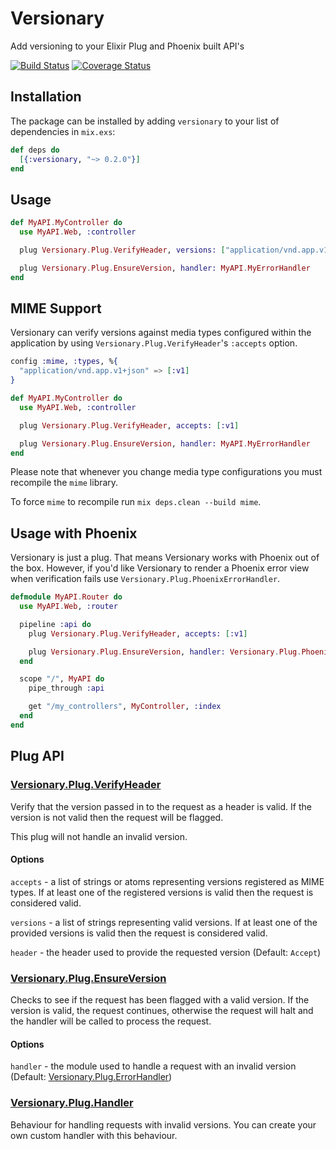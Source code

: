 # Versionary

Add versioning to your Elixir Plug and Phoenix built API's

[![Build Status](https://travis-ci.org/sticksnleaves/versionary.svg?branch=master)](https://travis-ci.org/sticksnleaves/versionary)
[![Coverage Status](https://coveralls.io/repos/github/sticksnleaves/versionary/badge.svg?branch=master)](https://coveralls.io/github/sticksnleaves/versionary?branch=master)

## Installation

The package can be installed by adding `versionary` to your list of dependencies
in `mix.exs`:

```elixir
def deps do
  [{:versionary, "~> 0.2.0"}]
end
```

## Usage

```elixir
def MyAPI.MyController do
  use MyAPI.Web, :controller

  plug Versionary.Plug.VerifyHeader, versions: ["application/vnd.app.v1+json"]

  plug Versionary.Plug.EnsureVersion, handler: MyAPI.MyErrorHandler
end
```

## MIME Support

Versionary can verify versions against media types configured within the
application by using `Versionary.Plug.VerifyHeader`'s `:accepts` option.

```elixir
config :mime, :types, %{
  "application/vnd.app.v1+json" => [:v1]
}
```

```elixir
def MyAPI.MyController do
  use MyAPI.Web, :controller

  plug Versionary.Plug.VerifyHeader, accepts: [:v1]

  plug Versionary.Plug.EnsureVersion, handler: MyAPI.MyErrorHandler
end
```

Please note that whenever you change media type configurations you must
recompile the `mime` library.

To force `mime` to recompile run `mix deps.clean --build mime`.

## Usage with Phoenix

Versionary is just a plug. That means Versionary works with Phoenix out of the
box. However, if you'd like Versionary to render a Phoenix error view when
verification fails use `Versionary.Plug.PhoenixErrorHandler`.

```elixir
defmodule MyAPI.Router do
  use MyAPI.Web, :router

  pipeline :api do
    plug Versionary.Plug.VerifyHeader, accepts: [:v1]

    plug Versionary.Plug.EnsureVersion, handler: Versionary.Plug.PhoenixErrorHandler
  end

  scope "/", MyAPI do
    pipe_through :api

    get "/my_controllers", MyController, :index
  end
end
```

## Plug API

### [Versionary.Plug.VerifyHeader](https://hexdocs.pm/versionary/Versionary.Plug.VerifyHeader.html)

Verify that the version passed in to the request as a header is valid. If the
version is not valid then the request will be flagged.

This plug will not handle an invalid version.

#### Options

`accepts` - a list of strings or atoms representing versions registered as
MIME types. If at least one of the registered versions is valid then the
request is considered valid.

`versions` - a list of strings representing valid versions. If at least one of
the provided versions is valid then the request is considered valid.

`header` - the header used to provide the requested version (Default: `Accept`)

### [Versionary.Plug.EnsureVersion](https://hexdocs.pm/versionary/Versionary.Plug.EnsureVersion.html)

Checks to see if the request has been flagged with a valid version. If the
version is valid, the request continues, otherwise the request will halt and the
handler will be called to process the request.

#### Options

`handler` - the module used to handle a request with an invalid version
(Default: [Versionary.Plug.ErrorHandler](https://hexdocs.pm/versionary/Versionary.Plug.ErrorHandler.html))

### [Versionary.Plug.Handler](https://hexdocs.pm/versionary/Versionary.Plug.Handler.html)

Behaviour for handling requests with invalid versions. You can create your own
custom handler with this behaviour.
